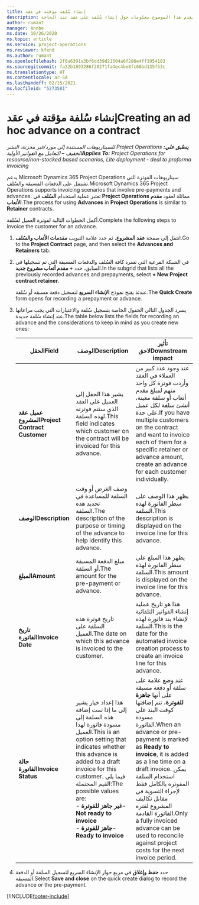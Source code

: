 ```yaml
---
title: إنشاء سُلفة مؤقتة في عقد
description: يقدم هذا الموضوع معلومات حول إنشاء سُلفة على عقد عند الحاجة.
author: rumant
manager: Annbe
ms.date: 10/26/2020
ms.topic: article
ms.service: project-operations
ms.reviewer: kfend
ms.author: rumant
ms.openlocfilehash: 2f0a6391a3bf6dd39d21504a6f286e4ff1954183
ms.sourcegitcommit: fa32b1893286f20271fa4ec4be8fc68bd135f53c
ms.translationtype: HT
ms.contentlocale: ar-SA
ms.lasthandoff: 02/15/2021
ms.locfileid: "5273581"
---
```

# <a name="creating-an-ad-hoc-advance-on-a-contract"></a><span data-ttu-id="f0e62-103">إنشاء سُلفة مؤقتة في عقد</span><span class="sxs-lookup"><span data-stu-id="f0e62-103">Creating an ad hoc advance on a contract</span></span>

<span data-ttu-id="f0e62-104">_**ينطبق علي:** ‏‫Project Operations للسيناريوهات المستندة إلى مورد/غير مخزنة‬، ‏‫النشر الخفيف – التعامل مع الفواتير الأولية‬_</span><span class="sxs-lookup"><span data-stu-id="f0e62-104">_**Applies To:** Project Operations for resource/non-stocked based scenarios, Lite deployment - deal to proforma invoicing_</span></span>

<span data-ttu-id="f0e62-105">يدعم Microsoft Dynamics 365 Project Operations سيناريوهات الفوترة التي تشتمل على الدفعات المسبقة والسُلف.</span><span class="sxs-lookup"><span data-stu-id="f0e62-105">Microsoft Dynamics 365 Project Operations supports invoicing scenarios that involve pre-payments and advances.</span></span> <span data-ttu-id="f0e62-106">تعتبر عملية استخدام **السُلف** في **Project Operations** مماثلة لعقود **مقدم الأتعاب**.</span><span class="sxs-lookup"><span data-stu-id="f0e62-106">The process for using **Advances** in **Project Operations** is similar to **Retainer** contracts.</span></span> 

<span data-ttu-id="f0e62-107">أكمل الخطوات التالية لفوترة العميل لسُلفة.</span><span class="sxs-lookup"><span data-stu-id="f0e62-107">Complete the following steps to invoice the customer for an advance.</span></span>

1. <span data-ttu-id="f0e62-108">انتقل إلى صفحة **عقد المشروع**، ثم حدد علامة التبويب **مقدمات الأتعاب والسُلف**.</span><span class="sxs-lookup"><span data-stu-id="f0e62-108">Go to the **Project Contract** page, and then select the **Advances and Retainers** tab.</span></span>
2. <span data-ttu-id="f0e62-109">في الشبكة الفرعية التي تسرد كافة السُلف والدفعات المسبقة التي تم تسجيلها في السابق، حدد **+ مقدم أتعاب مشروع جديد**.</span><span class="sxs-lookup"><span data-stu-id="f0e62-109">In the subgrid that lists all the previously recorded advances and prepayments, select **+ New Project contract retainer**.</span></span> 

    <span data-ttu-id="f0e62-110">عندئذ يفتح نموذج **الإنشاء السريع** لتسجيل دفعة مسبقة أو سُلفة.</span><span class="sxs-lookup"><span data-stu-id="f0e62-110">The **Quick Create** form opens for recording a prepayment or advance.</span></span>
    
3. <span data-ttu-id="f0e62-111">يسرد الجدول التالي الحقول الخاصة بتسجيل سُلفة والاعتبارات التي يجب مراعاتها عند إنشاء سُلفة جديدة.</span><span class="sxs-lookup"><span data-stu-id="f0e62-111">The table below lists the fields for recording an advance and the considerations to keep in mind as you create new ones:</span></span>

    | <span data-ttu-id="f0e62-112">الحقل</span><span class="sxs-lookup"><span data-stu-id="f0e62-112">Field</span></span> | <span data-ttu-id="f0e62-113">‏‏الوصف</span><span class="sxs-lookup"><span data-stu-id="f0e62-113">Description</span></span> | <span data-ttu-id="f0e62-114">تأثير لاحق</span><span class="sxs-lookup"><span data-stu-id="f0e62-114">Downstream impact</span></span> |
    | --- | --- | --- |
    | <span data-ttu-id="f0e62-115">**عميل عقد المشروع**</span><span class="sxs-lookup"><span data-stu-id="f0e62-115">**Project Contract Customer**</span></span> | <span data-ttu-id="f0e62-116">يشير هذا الحقل إلى العميل على العقد الذي ستتم فوترته لهذه السلفة.</span><span class="sxs-lookup"><span data-stu-id="f0e62-116">This field indicates which customer on the contract will be invoiced for this advance.</span></span> | <span data-ttu-id="f0e62-117">عند وجود عدد كبير من العملاء في العقد وأردت فوترة كل واحد منهم لمبلغ مقدم أتعاب أو سلفة معينة، أنشئ سلفة لكل عميل على حدة.</span><span class="sxs-lookup"><span data-stu-id="f0e62-117">If you have multiple customers on the contract and want to invoice each of them for a specific retainer or advance amount, create an advance for each customer individually.</span></span> |
    | <span data-ttu-id="f0e62-118">**الوصف**</span><span class="sxs-lookup"><span data-stu-id="f0e62-118">**Description**</span></span> | <span data-ttu-id="f0e62-119">وصف الغرض أو وقت السلفة للمساعدة في تحديد هذه السلفة.</span><span class="sxs-lookup"><span data-stu-id="f0e62-119">The description of the purpose or timing of the advance to help identify this advance.</span></span> | <span data-ttu-id="f0e62-120">يظهر هذا الوصف على سطر الفاتورة لهذه السلفة.</span><span class="sxs-lookup"><span data-stu-id="f0e62-120">This description is displayed on the invoice line for this advance.</span></span> |
    | <span data-ttu-id="f0e62-121">**المبلغ**</span><span class="sxs-lookup"><span data-stu-id="f0e62-121">**Amount**</span></span> | <span data-ttu-id="f0e62-122">مبلغ الدفعة المسبقة أو السلفة.</span><span class="sxs-lookup"><span data-stu-id="f0e62-122">The amount for the pre-payment or advance.</span></span> | <span data-ttu-id="f0e62-123">يظهر هذا المبلغ على سطر الفاتورة لهذه السلفة.</span><span class="sxs-lookup"><span data-stu-id="f0e62-123">This amount is displayed on the invoice line for this advance.</span></span> |
    | <span data-ttu-id="f0e62-124">**تاريخ الفاتورة**</span><span class="sxs-lookup"><span data-stu-id="f0e62-124">**Invoice Date**</span></span> | <span data-ttu-id="f0e62-125">تاريخ فوترة هذه السلفة على العميل.</span><span class="sxs-lookup"><span data-stu-id="f0e62-125">The date on which this advance is invoiced to the customer.</span></span> | <span data-ttu-id="f0e62-126">هذا هو تاريخ عملية إنشاء الفواتير التلقائية لإنشاء بند فاتورة لهذه السلفة.</span><span class="sxs-lookup"><span data-stu-id="f0e62-126">This is the date for the automated invoice creation process to create an invoice line for this advance.</span></span> |
    | <span data-ttu-id="f0e62-127">**حالة الفاتورة**</span><span class="sxs-lookup"><span data-stu-id="f0e62-127">**Invoice Status**</span></span> | <span data-ttu-id="f0e62-128">هذا إعداد خيار يشير إلى ما إذا تمت إضافة هذه السلفة إلى مسودة فاتورة لهذا العميل.</span><span class="sxs-lookup"><span data-stu-id="f0e62-128">This is an option setting that indicates whether this advance is added to a draft invoice for this customer.</span></span> <span data-ttu-id="f0e62-129">فيما يلي القيم المحتملة:</span><span class="sxs-lookup"><span data-stu-id="f0e62-129">The possible values are:</span></span></br><span data-ttu-id="f0e62-130">- **غير جاهز للفوترة**</span><span class="sxs-lookup"><span data-stu-id="f0e62-130">- **Not ready to invoice**</span></span></br><span data-ttu-id="f0e62-131">- **جاهز للفوترة**</span><span class="sxs-lookup"><span data-stu-id="f0e62-131">- **Ready to invoice**</span></span> | <span data-ttu-id="f0e62-132">عند وضع علامة على سلفة أو دفعة مسبقة على أنها **جاهزة للفوترة**، تتم إضافتها كوقت البند على مسودة الفاتورة.</span><span class="sxs-lookup"><span data-stu-id="f0e62-132">When an advance or pre-payment is marked as **Ready to invoice**, it is added as a line time on a draft invoice.</span></span> <span data-ttu-id="f0e62-133">يمكن استخدام السلفة المفوتره بالكامل فقط لإجراء التسوية في مقابل تكاليف المشروع لفتره الفاتورة القادمة.</span><span class="sxs-lookup"><span data-stu-id="f0e62-133">Only a fully invoiced advance can be used to reconcile against project costs for the next invoice period.</span></span> |

4. <span data-ttu-id="f0e62-134">حدد **حفظ وإغلاق** في مربع حوار الإنشاء السريع لتسجيل السلفة أو الدفعة المسبقة.</span><span class="sxs-lookup"><span data-stu-id="f0e62-134">Select **Save and close** on the quick create dialog to record the advance or the pre-payment.</span></span>


[!INCLUDE[footer-include](../../includes/footer-banner.md)]